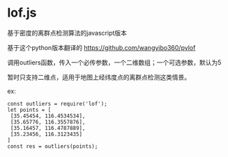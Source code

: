 # lof.js
基于密度的离群点检测算法的javascript版本

基于这个python版本翻译的 https://github.com/wangyibo360/pylof

调用outliers函数，传入一个必传参数，一个二维数组；一个可选参数，默认为5

暂时只支持二维点，适用于地图上经纬度点的离群点检测这类情景。

ex:
 ```
 const outliers = require('lof');
 let points = [
  [35.45454, 116.4534534],
  [35.65776, 116.3557876],
  [35.16457, 116.4787889],
  [35.23456, 116.3123435]
 ]
 const res = outliers(points);
 ```
